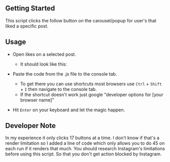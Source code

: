 ## Getting Started
This script clicks the follow button on the carousel/popup for user's that liked a specific post.

## Usage
* Open likes on a selected post.
	* It should look like this:
	
* Paste the code from the .js file to the console tab.
	* To get there you can use shortcuts most browsers use `Ctrl` + `Shift` + `I` then navigate to the console tab.
	* If the shortcut doesn't work just google "developer options for [your browser name]"
* Hit `Enter` on your keyboard and let the magic happen.

## Developer Note
In my experience it only clicks 17 buttons at a time. I  don't know if that's a render limitation so I added a line of code
which only allows you to do 45 on each run if it renders that much.
You should research Instagram's limitations before using this script. So that you don't get action blocked by Instagram.
